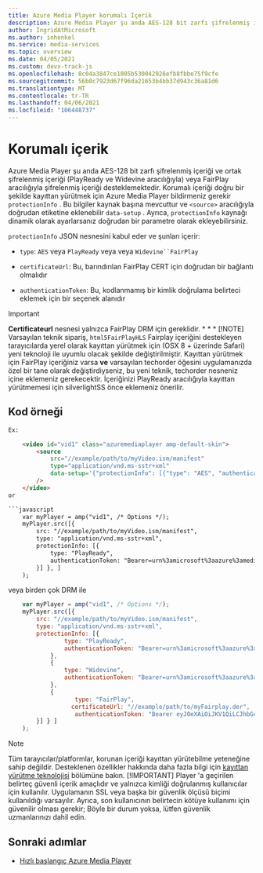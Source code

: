 ```yaml
---
title: Azure Media Player korumalı Içerik
description: Azure Media Player şu anda AES-128 bit zarfı şifrelenmiş içeriği ve ortak şifrelenmiş içeriği desteklemektedir.
author: IngridAtMicrosoft
ms.author: inhenkel
ms.service: media-services
ms.topic: overview
ms.date: 04/05/2021
ms.custom: devx-track-js
ms.openlocfilehash: 8c04a3847ce1005b530042926efb8fbbe75f9cfe
ms.sourcegitcommit: 56b0c7923d67f96da21653b4bb37d943c36a81d6
ms.translationtype: MT
ms.contentlocale: tr-TR
ms.lasthandoff: 04/06/2021
ms.locfileid: "106448737"
---
```

# <a name="protected-content"></a>Korumalı içerik #

Azure Media Player şu anda AES-128 bit zarfı şifrelenmiş içeriği ve ortak şifrelenmiş içeriği (PlayReady ve Widevine aracılığıyla) veya FairPlay aracılığıyla şifrelenmiş içeriği desteklemektedir. Korumalı içeriği doğru bir şekilde kayıttan yürütmek için Azure Media Player bildirmeniz gerekir `protectionInfo` . Bu bilgiler kaynak başına mevcuttur ve `<source>` aracılığıyla doğrudan etiketine eklenebilir `data-setup` .  Ayrıca, `protectionInfo` kaynağı dinamik olarak ayarlarsanız doğrudan bir parametre olarak ekleyebilirsiniz.

`protectionInfo` JSON nesnesini kabul eder ve şunları içerir:

- `type`: `AES` veya `PlayReady` veya veya `Widevine``FairPlay`
- `certificateUrl`: Bu, barındırılan FairPlay CERT için doğrudan bir bağlantı olmalıdır

- `authenticationToken`: Bu, kodlanmamış bir kimlik doğrulama belirteci eklemek için bir seçenek alanıdır

> [!IMPORTANT]
> **Certificateurl** nesnesi yalnızca FairPlay DRM için gereklidir. * * *
>[!NOTE]
> Varsayılan teknik sipariş, `html5FairPlayHLS` Fairplay içeriğini destekleyen tarayıcılarda yerel olarak kayıttan yürütmek için (OSX 8 + üzerinde Safari) yeni teknoloji ile uyumlu olacak şekilde değiştirilmiştir. Kayıttan yürütmek için FairPlay içeriğiniz varsa **ve** varsayılan techorder öğesini uygulamanızda özel bir tane olarak değiştirdiyseniz, bu yeni teknik, techorder nesneniz içine eklemeniz gerekecektir. İçeriğinizi PlayReady aracılığıyla kayıttan yürütmemesi için silverlightSS önce eklemeniz önerilir.

## <a name="code-sample"></a>Kod örneği ##

```html
Ex:

    <video id="vid1" class="azuremediaplayer amp-default-skin">
        <source
            src="//example/path/to/myVideo.ism/manifest"
            type="application/vnd.ms-sstr+xml"
            data-setup='{"protectionInfo": [{"type": "AES", "authenticationToken": "Bearer=urn%3amicrosoft%3aazure%3amediaservices%3acontentkeyidentifier=8130520b-c116-45a9-824e-4a0082f3cb3c&Audience=urn%3atest&ExpiresOn=1450207516&Issuer=http%3a%2f%2ftestacs.com%2f&HMACSHA256=eV7HDgZ9msp9H9bnEPGN91sBdU7XsZ9OyB6VgFhKBAU%3d"}]}'
        />
    </video>
or

```javascript
    var myPlayer = amp("vid1", /* Options */);
    myPlayer.src([{
        src: "//example/path/to/myVideo.ism/manifest",
        type: "application/vnd.ms-sstr+xml",
        protectionInfo: [{
            type: "PlayReady",
            authenticationToken: "Bearer=urn%3amicrosoft%3aazure%3amediaservices%3acontentkeyidentifier=d5646e95-63ee-4fbe-ba4e-295c8d9502e0&Audience=urn%3atest&ExpiresOn=1450222961&Issuer=http%3a%2f%2ftestacs.com%2f&HMACSHA256=4Jop3kNJdzVI8L5IZLgFtPdImyE%2fHTRil0x%2bEikSdPs%3d"
        }] }, ]
    );
```

veya birden çok DRM ile

```javascript
    var myPlayer = amp("vid1", /* Options */);
    myPlayer.src([{
        src: "//example/path/to/myVideo.ism/manifest",
        type: "application/vnd.ms-sstr+xml",
        protectionInfo: [{
                type: "PlayReady",
                authenticationToken: "Bearer=urn%3amicrosoft%3aazure%3amediaservices%3acontentkeyidentifier=d5646e95-63ee-4fbe-ba4e-295c8d9502e0&Audience=urn%3atest&ExpiresOn=1450222961&Issuer=http%3a%2f%2ftestacs.com%2f&HMACSHA256=4Jop3kNJdzVI8L5IZLgFtPdImyE%2fHTRil0x%2bEikSdPs%3d"
            },
            {
                type: "Widevine",
                authenticationToken: "Bearer=urn%3amicrosoft%3aazure%3amediaservices%3acontentkeyidentifier=d5646e95-63ee-4fbe-ba4e-295c8d9502e0&Audience=urn%3atest&ExpiresOn=1450222961&Issuer=http%3a%2f%2ftestacs.com%2f&HMACSHA256=4Jop3kNJdzVI8L5IZLgFtPdImyE%2fHTRil0x%2bEikSdPs%3d"
            },
            {
                   type: "FairPlay",
                  certificateUrl: "//example/path/to/myFairplay.der",
                   authenticationToken: "Bearer eyJ0eXAiOiJKV1QiLCJhbGciOiJIUzI1NiJ9.eyJ1cm46bWljcm9zb2Z0OmF6dXJlOm1lZGlhc2VydmljZXM6Y29udGVudGtleWlkZW50aWZpZXIiOiIyMTI0M2Q2OC00Yjc4LTRlNzUtYTU5MS1jZWMzMDI0NDNhYWMiLCJpc3MiOiJodHRwOi8vY29udG9zbyIsImF1ZCI6InVybjp0ZXN0IiwiZXhwIjoxNDc0NTkyNDYzLCJuYmYiOjE0NzQ1ODg1NjN9.mE7UxgNhkieMMqtM_IiYQj-FK1KKIzB6lAptw4Mi67A"
        }] } ]
    );
```

> [!NOTE]
> Tüm tarayıcılar/platformlar, korunan içeriği kayıttan yürütebilme yeteneğine sahip değildir. Desteklenen özellikler hakkında daha fazla bilgi için [kayıttan yürütme teknolojisi](azure-media-player-playback-technology.md) bölümüne bakın.
> [!IMPORTANT]
> Player 'a geçirilen belirteç güvenli içerik amaçlıdır ve yalnızca kimliği doğrulanmış kullanıcılar için kullanılır. Uygulamanın SSL veya başka bir güvenlik ölçüsü biçimi kullanıldığı varsayılır. Ayrıca, son kullanıcının belirtecin kötüye kullanımı için güvenilir olması gerekir; Böyle bir durum yoksa, lütfen güvenlik uzmanlarınızı dahil edin.

## <a name="next-steps"></a>Sonraki adımlar ##

- [Hızlı başlangıç Azure Media Player](azure-media-player-quickstart.md)